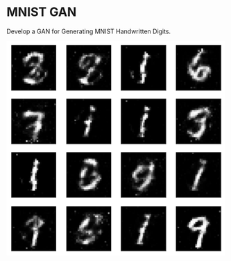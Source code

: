 # MNIST GAN
Develop a GAN for Generating MNIST Handwritten Digits.

![Generated digits](generated.PNG)
